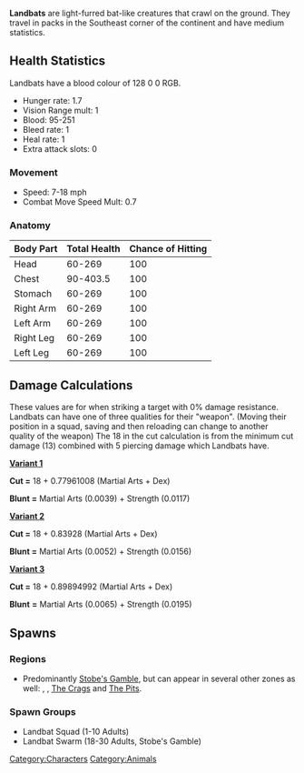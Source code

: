 **Landbats** are light-furred bat-like creatures that crawl on the
ground. They travel in packs in the Southeast corner of the continent
and have medium statistics.

## Health Statistics

Landbats have a blood colour of 128 0 0 RGB.

- Hunger rate: 1.7
- Vision Range mult: 1
- Blood: 95-251
- Bleed rate: 1
- Heal rate: 1
- Extra attack slots: 0

### Movement

- Speed: 7-18 mph
- Combat Move Speed Mult: 0.7

### Anatomy

| Body Part | Total Health | Chance of Hitting |
|-----------|--------------|-------------------|
| Head      | 60-269       | 100               |
| Chest     | 90-403.5     | 100               |
| Stomach   | 60-269       | 100               |
| Right Arm | 60-269       | 100               |
| Left Arm  | 60-269       | 100               |
| Right Leg | 60-269       | 100               |
| Left Leg  | 60-269       | 100               |

## Damage Calculations

These values are for when striking a target with 0% damage resistance.
Landbats can have one of three qualities for their "weapon". (Moving
their position in a squad, saving and then reloading can change to
another quality of the weapon) The 18 in the cut calculation is from the
minimum cut damage (13) combined with 5 piercing damage which Landbats
have.

<u>**Variant 1**</u>

**Cut =** 18 + 0.77961008 (Martial Arts + Dex)

**Blunt =** Martial Arts (0.0039) + Strength (0.0117)

<u>**Variant 2**</u>

**Cut =** 18 + 0.83928 (Martial Arts + Dex)

**Blunt =** Martial Arts (0.0052) + Strength (0.0156)

<u>**Variant 3**</u>

**Cut =** 18 + 0.89894992 (Martial Arts + Dex)

**Blunt** **=** Martial Arts (0.0065) + Strength (0.0195)

## Spawns

### Regions

- Predominantly [Stobe's Gamble](Stobe's_Gamble.md "wikilink"), but can
  appear in several other zones as well: [](Flats_Lagoon.md), [](Stobe's_Garden.md), [The Crags](The_Crags.md "wikilink")
  and [The Pits](The_Pits.md "wikilink").

### Spawn Groups

- Landbat Squad (1-10 Adults)
- Landbat Swarm (18-30 Adults, Stobe's Gamble)

[Category:Characters](Category:Characters "wikilink")
[Category:Animals](Category:Animals "wikilink")